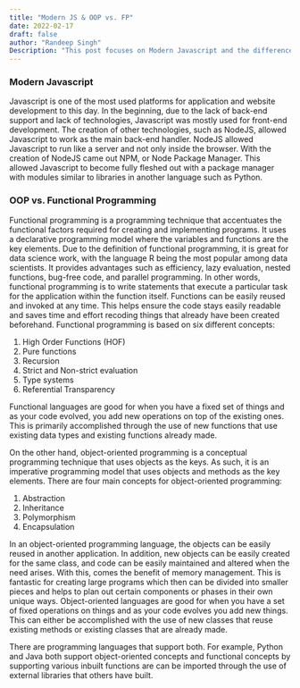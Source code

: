 ```yaml
---
title: "Modern JS & OOP vs. FP"
date: 2022-02-17
draft: false
author: "Randeep Singh"
Description: "This post focuses on Modern Javascript and the differences between OOP and Functional Programming."
---
```


### Modern Javascript

Javascript is one of the most used platforms for application and website development to this day. In the beginning, due to the lack of back-end support and lack of technologies, Javascript was mostly used for front-end development. The creation of other technologies, such as NodeJS, allowed Javascript to work as the main back-end handler. NodeJS allowed Javascript to run like a server and not only inside the browser. With the creation of NodeJS came out NPM, or Node Package Manager. This allowed Javascript to become fully fleshed out with a package manager with modules similar to libraries in another language such as Python.

### OOP vs. Functional Programming

Functional programming is a programming technique that accentuates the functional factors required for creating and implementing programs. It uses a declarative programming model where the variables and functions are the key elements. Due to the definition of functional programming, it is great for data science work, with the language R being the most popular among data scientists. It provides advantages such as efficiency, lazy evaluation, nested functions, bug-free code, and parallel programming. In other words, functional programming is to write statements that execute a particular task for the application within the function itself. Functions can be easily reused and invoked at any time. This helps ensure the code stays easily readable and saves time and effort recoding things that already have been created beforehand. Functional programming is based on six different concepts:

1. High Order Functions (HOF)
2. Pure functions
3. Recursion
4. Strict and Non-strict evaluation
5. Type systems
6. Referential Transparency

Functional languages are good for when you have a fixed set of things and as your code evolved, you add new operations on top of the existing ones. This is primarily accomplished through the use of new functions that use existing data types and existing functions already made.

On the other hand, object-oriented programming is a conceptual programming technique that uses objects as the keys. As such, it is an imperative programming model that uses objects and methods as the key elements. There are four main concepts for object-oriented programming:

1. Abstraction
2. Inheritance
3. Polymorphism
4. Encapsulation

In an object-oriented programming language, the objects can be easily reused in another application. In addition, new objects can be easily created for the same class, and code can be easily maintained and altered when the need arises. With this, comes the benefit of memory management. This is fantastic for creating large programs which then can be divided into smaller pieces and helps to plan out certain components or phases in their own unique ways. Object-oriented languages are good for when you have a set of fixed operations on things and as your code evolves you add new things. This can either be accomplished with the use of new classes that reuse existing methods or existing classes that are already made.

There are programming languages that support both. For example, Python and Java both support object-oriented concepts and functional concepts by supporting various inbuilt functions are can be imported through the use of external libraries that others have built.